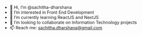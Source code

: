 - 👋 Hi, I’m @sachitha-dharshana
- 👀 I’m interested in Front End Development
- 🌱 I’m currently learning ReactJS and NextJS
- 💞️ I’m looking to collaborate on Information Technology projects
- 📫 Reach me: sachitha.dharshana@gmail.com

<!---
sachitha-dharshana/sachitha-dharshana is a ✨ special ✨ repository because its `README.md` (this file) appears on your GitHub profile.
You can click the Preview link to take a look at your changes.
--->
